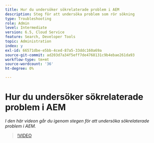 ```yaml
---
title: Hur du undersöker sökrelaterade problem i AEM
description: Steg för att undersöka problem som rör sökning
type: Troubleshooting
role: Admin
level: Intermediate
version: 6.5, Cloud Service
feature: Search, Developer Tools
topic: Administration
index: y
exl-id: 66571dbe-e5bb-4ced-87a5-33ddc160a69a
source-git-commit: ad203d7a34f5eff7de4768131c9b4ebae261da93
workflow-type: tm+mt
source-wordcount: '36'
ht-degree: 0%

---
```


# Hur du undersöker sökrelaterade problem i AEM

*I den här videon går du igenom stegen för att undersöka sökrelaterade problem i AEM.*

>[!VIDEO](https://video.tv.adobe.com/v/335467?quality=9&learn=on)
